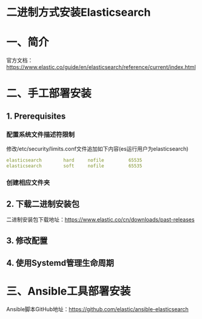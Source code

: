 # 二进制方式安装Elasticsearch

# 一、简介



官方文档：https://www.elastic.co/guide/en/elasticsearch/reference/current/index.html

# 二、手工部署安装

## 1. Prerequisites

### **配置系统文件描述符限制**

修改/etc/security/limits.conf文件追加如下内容(es运行用户为elasticsearch)

```yaml
elasticsearch        hard     nofile         65535
elasticsearch        soft     nofile         65535
```



### **创建相应文件夹**



## 2. 下载二进制安装包

二进制安装包下载地址：https://www.elastic.co/cn/downloads/past-releases

## 3. 修改配置

## 4. 使用Systemd管理生命周期

# 三、Ansible工具部署安装

Ansible脚本GitHub地址：https://github.com/elastic/ansible-elasticsearch




